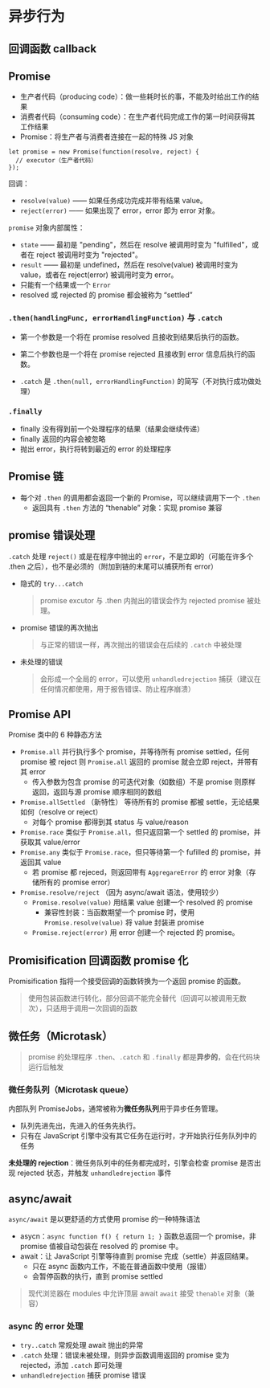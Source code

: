 # 异步行为

## 回调函数 callback

## Promise

- 生产者代码（producing code）：做一些耗时长的事，不能及时给出工作的结果
- 消费者代码（consuming code）：在生产者代码完成工作的第一时间获得其工作结果
- Promise：将生产者与消费者连接在一起的特殊 JS 对象

```JS
let promise = new Promise(function(resolve, reject) {
  // executor（生产者代码）
});
```

回调：

- `resolve(value)` —— 如果任务成功完成并带有结果 value。
- `reject(error)` —— 如果出现了 error，error 即为 error 对象。

`promise` 对象内部属性：

- `state` —— 最初是 "pending"，然后在 resolve 被调用时变为 "fulfilled"，或者在 reject 被调用时变为 "rejected"。
- `result` —— 最初是 undefined，然后在 resolve(value) 被调用时变为 value，或者在 reject(error) 被调用时变为 error。
- 只能有一个结果或一个 `Error`
- resolved 或 rejected 的 promise 都会被称为 “settled”

### `.then(handlingFunc, errorHandlingFunction)` 与 `.catch`

- 第一个参数是一个将在 promise resolved 且接收到结果后执行的函数。
- 第二个参数也是一个将在 promise rejected 且接收到 error 信息后执行的函数。

- `.catch` 是 `.then(null, errorHandlingFunction)` 的简写（不对执行成功做处理）

### `.finally`

- finally 没有得到前一个处理程序的结果（结果会继续传递）
- finally 返回的内容会被忽略
- 抛出 error，执行将转到最近的 error 的处理程序

## Promise 链

- 每个对 `.then` 的调用都会返回一个新的 Promise，可以继续调用下一个 `.then`
  - 返回具有 `.then` 方法的 “thenable” 对象：实现 promise 兼容

## promise 错误处理

`.catch` 处理 `reject()` 或是在程序中抛出的 `error`，不是立即的（可能在许多个 .then 之后），也不是必须的（附加到链的末尾可以捕获所有 error）

- 隐式的 `try...catch`
  > promise excutor 与 .then 内抛出的错误会作为 rejected promise 被处理。
- promise 错误的再次抛出
  > 与正常的错误一样，再次抛出的错误会在后续的 `.catch` 中被处理
- 未处理的错误
  > 会形成一个全局的 error，可以使用 `unhandledrejection` 捕获（建议在任何情况都使用，用于报告错误、防止程序崩溃）

## Promise API

Promise 类中的 6 种静态方法

- `Promise.all`
  并行执行多个 promise，并等待所有 promise settled，任何 promise 被 reject 则 `Promise.all` 返回的 promise 就会立即 reject，并带有其 error
  - 传入参数为包含 promise 的可迭代对象（如数组）不是 promise 则原样返回，返回与源 promise 顺序相同的数组
- `Promise.allSettled` （新特性）
  等待所有的 promise 都被 settle，无论结果如何（resolve or reject）
  - 对每个 promise 都得到其 status 与 value/reason
- `Promise.race`
  类似于 `Promise.all`，但只返回第一个 settled 的 promise，并获取其 value/error
- `Promise.any`
  类似于 `Promise.race`，但只等待第一个 fufilled 的 promise，并返回其 value
  - 若 promise 都 rejeced，则返回带有 `AggregareError` 的 error 对象（存储所有的 promise error）
- `Promise.resolve/reject` （因为 async/await 语法，使用较少）
  - `Promise.resolve(value)` 用结果 value 创建一个 resolved 的 promise
    - 兼容性封装：当函数期望一个 promise 时，使用 `Promise.resolve(value)` 将 value 封装进 promise
  - `Promise.reject(error)` 用 error 创建一个 rejected 的 promise。

## Promisification 回调函数 promise 化

Promisification 指将一个接受回调的函数转换为一个返回 promise 的函数。

> 使用包装函数进行转化，部分回调不能完全替代（回调可以被调用无数次），只适用于调用一次回调的函数

## 微任务（Microtask）

> promise 的处理程序 `.then`、`.catch` 和 `.finally` 都是**异步的**，会在代码块运行后触发

### 微任务队列（Microtask queue）

内部队列 PromiseJobs，通常被称为**微任务队列**用于异步任务管理。

- 队列先进先出，先进入的任务先执行。
- 只有在 JavaScript 引擎中没有其它任务在运行时，才开始执行任务队列中的任务

**未处理的 rejection**：微任务队列中的任务都完成时，引擎会检查 promise 是否出现 rejected 状态，并触发 `unhandledrejection` 事件

## async/await

`async/await` 是以更舒适的方式使用 promise 的一种特殊语法

- asycn：`async function f() { return 1; }` 函数总返回一个 promise，非 promise 值被自动包装在 resolved 的 promise 中。
- await：让 JavaScript 引擎等待直到 promise 完成（settle）并返回结果。
  - 只在 async 函数内工作，不能在普通函数中使用（报错）
  - 会暂停函数的执行，直到 promise settled

> 现代浏览器在 modules 中允许顶层 await
> `await` 接受 `thenable` 对象（兼容）

### async 的 error 处理

- `try..catch` 常规处理 await 抛出的异常
- `.catch` 处理：错误未被处理，则异步函数调用返回的 promise 变为 rejected，添加 `.catch` 即可处理
- `unhandledrejection` 捕获 promise 错误
